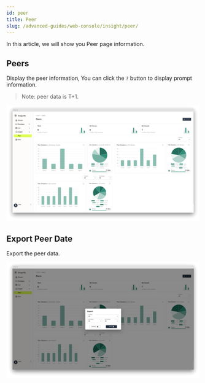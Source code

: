 ```yaml
---
id: peer
title: Peer
slug: /advanced-guides/web-console/insight/peer/
---
```


In this article, we will show you Peer page information.

## Peers

Display the peer information, You can click the `?` button to display prompt information.

> Note: peer data is T+1.

![peers](../../../resource/advanced-guides/web-console/insight/peer/peers.png)

## Export Peer Date

Export the peer data.

![export-peer](../../../resource/advanced-guides/web-console/insight/peer/export-peer.png)
